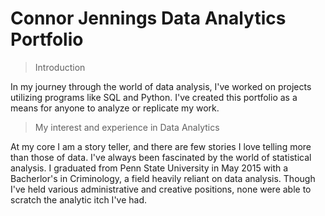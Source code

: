 # Connor Jennings Data Analytics Portfolio

> Introduction

In my journey through the world of data analysis, I've worked on projects utilizing programs like SQL and Python. I've created this portfolio as a means for anyone to analyze or replicate my work. 

> My interest and experience in Data Analytics

At my core I am a story teller, and there are few stories I love telling more than those of data. I've always been fascinated by the world of statistical analysis. I graduated from Penn State University in May 2015 with a Bacherlor's in Criminology, a field heavily reliant on data analysis. Though I've held various administrative and creative positions, none were able to scratch the analytic itch I've had. 
